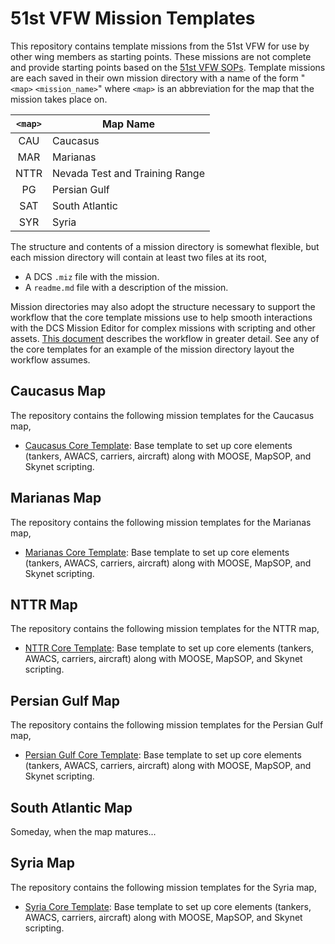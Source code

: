 # 51st VFW Mission Templates

This repository contains template missions from the 51st VFW for use by other wing members as
starting points. These missions are not complete and provide starting points based on the
[51st VFW SOPs](https://github.com/51st-Vfw/MissionEditing-Index/blob/master/documentation/missionsEditingSOPs.md).
Template missions are each saved in their own mission directory with a name of the form
"`<map>` `<mission_name>`" where `<map>` is an abbreviation for the map that the mission takes
place on.

|`<map>`|Map Name|
|:----------:|---|
|CAU|Caucasus|
|MAR|Marianas|
|NTTR|Nevada Test and Training Range|
|PG|Persian Gulf|
|SAT|South Atlantic|
|SYR|Syria|

The structure and contents of a mission directory is somewhat flexible, but each mission
directory will contain at least two files at its root,

- A DCS `.miz` file with the mission.
- A `readme.md` file with a description of the mission.

Mission directories may also adopt the structure necessary to support the workflow that the
core template missions use to help smooth interactions with the DCS Mission Editor for
complex missions with scripting and other assets.
[This document](https://github.com/51st-Vfw/MissionEditing-Templates/blob/master/NTTR%20Core/workflow.md)
describes the workflow in greater detail. See any of the core templates for an example of
the mission directory layout the workflow assumes.

## Caucasus Map

The repository contains the following mission templates for the Caucasus map,

- [Caucasus Core Template](https://github.com/51st-Vfw/MissionEditing-Templates/tree/master/CAU%20Core):
  Base template to set up core elements (tankers, AWACS, carriers, aircraft) along with MOOSE,
  MapSOP, and Skynet scripting.

## Marianas Map

The repository contains the following mission templates for the Marianas map,

- [Marianas Core Template](https://github.com/51st-Vfw/MissionEditing-Templates/tree/master/MAR%20Core):
  Base template to set up core elements (tankers, AWACS, carriers, aircraft) along with MOOSE,
  MapSOP, and Skynet scripting.

## NTTR Map

The repository contains the following mission templates for the NTTR map,

- [NTTR Core Template](https://github.com/51st-Vfw/MissionEditing-Templates/tree/master/NTTR%20Core):
  Base template to set up core elements (tankers, AWACS, carriers, aircraft) along with MOOSE,
  MapSOP, and Skynet scripting.

## Persian Gulf Map

The repository contains the following mission templates for the Persian Gulf map,

- [Persian Gulf Core Template](https://github.com/51st-Vfw/MissionEditing-Templates/tree/master/PG%20Core):
  Base template to set up core elements (tankers, AWACS, carriers, aircraft) along with MOOSE,
  MapSOP, and Skynet scripting.

## South Atlantic Map

Someday, when the map matures...

## Syria Map

The repository contains the following mission templates for the Syria map,

- [Syria Core Template](https://github.com/51st-Vfw/MissionEditing-Templates/tree/master/SYR%20Core):
  Base template to set up core elements (tankers, AWACS, carriers, aircraft) along with MOOSE,
  MapSOP, and Skynet scripting.
